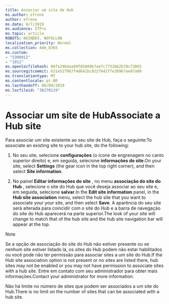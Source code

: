 ```yaml
---
title: Associar um site de Hub
ms.author: efrene
author: efrene
ms.date: 8/7/2019
ms.audience: ITPro
ms.topic: article
ROBOTS: NOINDEX, NOFOLLOW
localization_priority: Normal
ms.collection: Adm_O365
ms.custom:
- "5300012"
- "1012"
ms.openlocfilehash: 88fe29b4aa89f05609b7aefc7732bb2b78cf3002
ms.sourcegitcommit: 631e527967f4d641bc9227642ffe38967ae87a00
ms.translationtype: MT
ms.contentlocale: pt-BR
ms.lasthandoff: 08/09/2019
ms.locfileid: "36270119"
---
```

# <a name="associate-a-hub-site"></a><span data-ttu-id="d3e24-102">Associar um site de Hub</span><span class="sxs-lookup"><span data-stu-id="d3e24-102">Associate a Hub site</span></span>

<span data-ttu-id="d3e24-103">Para associar um site existente ao seu site de Hub, faça o seguinte:</span><span class="sxs-lookup"><span data-stu-id="d3e24-103">To associate an existing site to your hub site, do the following:</span></span>
  
1. <span data-ttu-id="d3e24-104">No seu site, selecione **configurações** (o ícone de engrenagem no canto superior direito) e, em seguida, selecione **informações do site**.</span><span class="sxs-lookup"><span data-stu-id="d3e24-104">On your site, select **Settings** (the gear icon in the top right corner), and then select **Site information**.</span></span>

2. <span data-ttu-id="d3e24-105">No painel **Editar informações do site** , no menu **associação do site do Hub** , selecione o site do Hub que você deseja associar ao seu site e, em seguida, selecione **salvar**.</span><span class="sxs-lookup"><span data-stu-id="d3e24-105">In the **Edit site information** panel, in the **Hub site association** menu, select the hub site that you want to associate your your site, and then select **Save**.</span></span> <span data-ttu-id="d3e24-106">A aparência do seu site será alterada para coincidir com o site do Hub e a barra de navegação do site do Hub aparecerá na parte superior.</span><span class="sxs-lookup"><span data-stu-id="d3e24-106">The look of your site will change to match that of the hub site and the hub site navigation bar will appear at the top.</span></span>

 > [!Note]
><span data-ttu-id="d3e24-107">Se a opção de associação do site do Hub não estiver presente ou se nenhum site estiver listado lá, os sites do Hub podem não estar habilitados ou você pode não ter permissão para associar sites a um site do Hub.</span><span class="sxs-lookup"><span data-stu-id="d3e24-107">If the Hub site association option is not present or no sites are listed there, hub sites may not be enabled or you may not have permission to associate sites with a hub site.</span></span> <span data-ttu-id="d3e24-108">Entre em contato com seu administrador para obter mais informações.</span><span class="sxs-lookup"><span data-stu-id="d3e24-108">Contact your administrator for more information.</span></span>
>
><span data-ttu-id="d3e24-109">Não há limite no número de sites que podem ser associados a um site do Hub.</span><span class="sxs-lookup"><span data-stu-id="d3e24-109">There is no limit on the number of sites that can be associated with a hub site.</span></span>
  